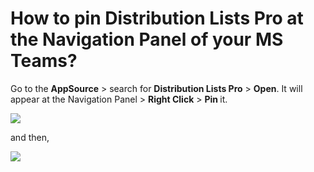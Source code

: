 # How to pin Distribution Lists Pro at the Navigation Panel of your MS Teams?

<p class="no-margin">Go to the <b>AppSource</b> &gt; search for <b>Distribution Lists Pro</b> &gt; <b>Open</b>. It will appear at the Navigation Panel &gt; <b>Right Click</b> &gt; <b>Pin </b>it.</p>
<p class="no-margin"></p>
<div class="intercom-container"><img src="/assets/img/teams-pro/image_171.png"></div><p class="no-margin">and then,</p>
<p class="no-margin"></p>
<div class="intercom-container"><img src="/assets/img/teams-pro/image_172.png"></div>

<Intercom />
<Clarity />
<GoogleAnalytics />

